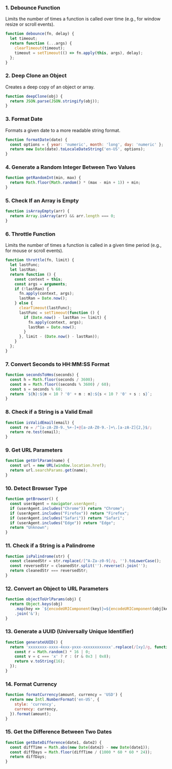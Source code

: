### 1. **Debounce Function**
Limits the number of times a function is called over time (e.g., for window resize or scroll events).

```javascript
function debounce(fn, delay) {
  let timeout;
  return function (...args) {
    clearTimeout(timeout);
    timeout = setTimeout(() => fn.apply(this, args), delay);
  };
}
```
### 2. Deep Clone an Object
Creates a deep copy of an object or array.

```javascript
function deepClone(obj) {
  return JSON.parse(JSON.stringify(obj));
}
```

### 3. Format Date
Formats a given date to a more readable string format.

```javascript
function formatDate(date) {
  const options = { year: 'numeric', month: 'long', day: 'numeric' };
  return new Date(date).toLocaleDateString('en-US', options);
}
```

### 4. Generate a Random Integer Between Two Values

```javascript
function getRandomInt(min, max) {
  return Math.floor(Math.random() * (max - min + 1)) + min;
}
```

### 5. Check If an Array is Empty

```javascript
function isArrayEmpty(arr) {
  return Array.isArray(arr) && arr.length === 0;
}
```

### 6. Throttle Function
Limits the number of times a function is called in a given time period (e.g., for mouse or scroll events).

```javascript
function throttle(fn, limit) {
  let lastFunc;
  let lastRan;
  return function () {
    const context = this;
    const args = arguments;
    if (!lastRan) {
      fn.apply(context, args);
      lastRan = Date.now();
    } else {
      clearTimeout(lastFunc);
      lastFunc = setTimeout(function () {
        if (Date.now() - lastRan >= limit) {
          fn.apply(context, args);
          lastRan = Date.now();
        }
      }, limit - (Date.now() - lastRan));
    }
  };
}
```

### 7. Convert Seconds to HH:MM:SS Format

```javascript
function secondsToHms(seconds) {
  const h = Math.floor(seconds / 3600);
  const m = Math.floor((seconds % 3600) / 60);
  const s = seconds % 60;
  return `${h}:${m < 10 ? '0' + m : m}:${s < 10 ? '0' + s : s}`;
}
```

### 8. Check if a String is a Valid Email

```javascript
function isValidEmail(email) {
  const re = /^[a-zA-Z0-9._%+-]+@[a-zA-Z0-9.-]+\.[a-zA-Z]{2,}$/;
  return re.test(email);
}
```

### 9. Get URL Parameters

```javascript
function getUrlParam(name) {
  const url = new URL(window.location.href);
  return url.searchParams.get(name);
}
```

### 10. Detect Browser Type

```javascript
function getBrowser() {
  const userAgent = navigator.userAgent;
  if (userAgent.includes("Chrome")) return "Chrome";
  if (userAgent.includes("Firefox")) return "Firefox";
  if (userAgent.includes("Safari")) return "Safari";
  if (userAgent.includes("Edge")) return "Edge";
  return "Unknown";
}
```

### 11. Check if a String is a Palindrome

```javascript
function isPalindrome(str) {
  const cleanedStr = str.replace(/[^A-Za-z0-9]/g, '').toLowerCase();
  const reversedStr = cleanedStr.split('').reverse().join('');
  return cleanedStr === reversedStr;
}
```

### 12. Convert an Object to URL Parameters

```javascript
function objectToUrlParams(obj) {
  return Object.keys(obj)
    .map(key => `${encodeURIComponent(key)}=${encodeURIComponent(obj[key])}`)
    .join('&');
}
```

### 13. Generate a UUID (Universally Unique Identifier)

```javascript
function generateUUID() {
  return 'xxxxxxxx-xxxx-4xxx-yxxx-xxxxxxxxxxxx'.replace(/[xy]/g, function(c) {
    const r = Math.random() * 16 | 0;
    const v = c === 'x' ? r : (r & 0x3 | 0x8);
    return v.toString(16);
  });
}
```

### 14. Format Currency

```javascript
function formatCurrency(amount, currency = 'USD') {
  return new Intl.NumberFormat('en-US', {
    style: 'currency',
    currency: currency,
  }).format(amount);
}
```

### 15. Get the Difference Between Two Dates

```javascript
function getDateDifference(date1, date2) {
  const diffTime = Math.abs(new Date(date2) - new Date(date1));
  const diffDays = Math.floor(diffTime / (1000 * 60 * 60 * 24));
  return diffDays;
}
```
